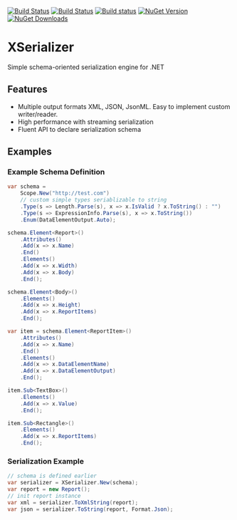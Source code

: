 [![Build Status](https://drone.io/github.com/sergeyt/xserializer/status.png)](https://drone.io/github.com/sergeyt/xserializer/latest)
[![Build Status](https://travis-ci.org/sergeyt/xserializer.png)](https://travis-ci.org/sergeyt/xserializer)
[![Build status](https://ci.appveyor.com/api/projects/status/07totjnew0ubcxq0)](https://ci.appveyor.com/project/sergeyt/xserializer)
[![NuGet Version](http://img.shields.io/nuget/v/TsvBits.XSerializer.svg?style=flat)](https://www.nuget.org/packages/TsvBits.XSerializer/)
[![NuGet Downloads](http://img.shields.io/nuget/dt/TsvBits.XSerializer.svg?style=flat)](https://www.nuget.org/packages/TsvBits.XSerializer/)

# XSerializer

Simple schema-oriented serialization engine for .NET

## Features

* Multiple output formats XML, JSON, JsonML. Easy to implement custom writer/reader.
* High performance with streaming serialization
* Fluent API to declare serialization schema

## Examples

### Example Schema Definition

```C#
var schema =
	Scope.New("http://test.com")
	// custom simple types seriablizable to string
	.Type(s => Length.Parse(s), x => x.IsValid ? x.ToString() : "")
	.Type(s => ExpressionInfo.Parse(s), x => x.ToString())
	.Enum(DataElementOutput.Auto);

schema.Element<Report>()
	.Attributes()
	.Add(x => x.Name)
	.End()
	.Elements()
	.Add(x => x.Width)
	.Add(x => x.Body)
	.End();

schema.Element<Body>()
	.Elements()
	.Add(x => x.Height)
	.Add(x => x.ReportItems)
	.End();

var item = schema.Element<ReportItem>()
	.Attributes()
	.Add(x => x.Name)
	.End()
	.Elements()
	.Add(x => x.DataElementName)
	.Add(x => x.DataElementOutput)
	.End();

item.Sub<TextBox>()
	.Elements()
	.Add(x => x.Value)
	.End();

item.Sub<Rectangle>()
	.Elements()
	.Add(x => x.ReportItems)
	.End();
```

### Serialization Example

```c#
// schema is defined earlier
var serializer = XSerializer.New(schema);
var report = new Report();
// init report instance
var xml = serializer.ToXmlString(report);
var json = serializer.ToString(report, Format.Json);
```
